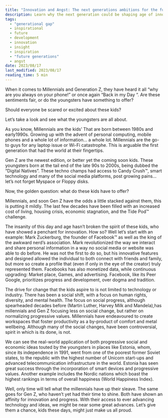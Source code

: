 ```yaml
---
title: "Innovation and Angst: The next generations ambitions for the future" 
description: Learn why the next generation could be shaping age of innovation
tags:
  - "generational gap"
  - inspirational 
  - future
  - development 
  - innovation 
  - insight
  - inspiration
  - "future generations"
  - angst
date: 2023/08/17
last_modified: 2023/08/17
reading_time: 5 min
---
```


When it comes to Millennials and Generation Z, they have heard it all “why are you always on your phone!” or once again “Back in my Day “.  Are these sentiments fair, or do the youngsters have something to offer?

Should everyone be scared or excited about these kids? 

Let’s take a look and see what the youngsters are all about. 

As you know, Millennials are the kids’ That are born between 1980s and early1990s. Growing up with the advent of personal computing, mobile phones and a whole lot of information… a whole lot. Millennials are the go-to guys for any laptop issue or Wi-Fi catastrophe. This is arguable the first generation that had the world at their fingertips. 

Gen Z are the newest edition, or better yet the coming soon kids. These youngsters born at the tail end of the late 90s to 2000s, being dubbed the “Digital Natives”. These techno champs had access to Candy Crush™, smart technology and many of the social media platforms, post growing pains… let’s not forget Myspace or Floppy disks.

Now, the golden question: what do these kids have to offer?

Millennials, and soon Gen Z have the odds a little stacked against them, this is putting it mildly. The last few decades have been filled with an increased cost of living, housing crisis, economic stagnation, and the Tide Pod™ challenge. 

The insanity of this day and age hasn’t broken the spirit of these kids, who have showed a penchant for innovation. How so? Well let’s start with an example: Mark Zuckerburg, the founder of Facebook™ as well as the king of the awkward nerd’s association. Mark revolutionized the way we interact and share personal information in a way no social media or website was able to do before. He was not the first to do so, but his innovative features and designed allowed the individual to both connect with friends and family, but more so create a profile that (even if only in the eye of the creator) truly represented them. Facebooks has also monetized data, while continuous upgrading: Market place, Games, and advertising. Facebook, like its Peer Google, prioritizes progress and development, over dogma and tradition.

The drive for change that the kids aspire to is not limited to technology or industry. There has been a social shift, with a focus on human rights, diversity, and mental health. The focus on social progress, although spearheaded decades before (Martin Luther, Harvey Milk and Mandela),has millennials and Gen Z focusing less on social change, but rather on normalizing progressive values. Millennials have endeavoured to create workspaces that foster productivity as a by-product of comfort and metal wellbeing.  Although many of the social changes, have been controversial, spirit in which is its done, is not.

We can see the real-world application of both progressive social and economic ideas touted by the youngsters in places like Estonia, whom, since its independence in 1991, went from one of the poorest former Soviet states, to the republic with the highest number of Unicorn start-ups and advanced telecommunication infrastructure in the world.  Estonia has seen great success through the incorporation of smart devices and progressive values. Another example includes the Nordic nations which boast the highest rankings in terms of overall happiness (World Happiness Index). 

Well, only time will tell what the millennials have up their sleave. The same goes for Gen Z, who haven’t yet had their time to shine. Both have shown an affinity for innovation and progress. With their access to ever advancing technology and ideas, we might be near some great advances. Let’s give them a chance, kids these days, might just make us all proud.